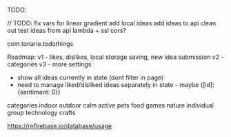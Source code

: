 TODO:

// TODO:
fix vars for linear gradient
add local ideas
add ideas to api
clean out test ideas from api
lambda + ssl
cors?

com.tonarie.todothings

Roadmap:
v1 - likes, dislikes, local storage saving, new idea submission
v2 - categories
v3 - more settings

- show all ideas currently in state (dont filter in page)
- need to manage liked/disliked ideas separately in state - maybe {[id]:{sentiment: 0}}

categories
indoor
outdoor
calm
active
pets
food
games
nature
individual
group
technology
crafts

https://rnfirebase.io/database/usage
